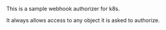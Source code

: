 This is a sample webhook authorizer for k8s.

It always allows access to any object it is asked to authorize.

